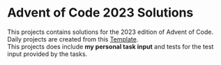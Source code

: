 # Advent of Code 2023 Solutions

This projects contains solutions for the 2023 edition of Advent of Code.  
Daily projects are created from this [Template](https://github.com/wookiepeter/aoc_template).  
This projects does include __my personal task input__ and tests for the test input provided by the tasks.  
